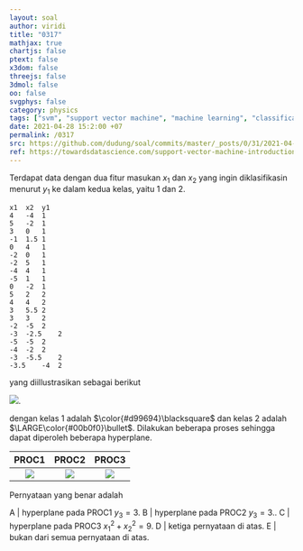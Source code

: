 ```yaml
---
layout: soal
author: viridi
title: "0317"
mathjax: true
chartjs: false
ptext: false
x3dom: false
threejs: false
3dmol: false
oo: false
svgphys: false
category: physics
tags: ["svm", "support vector machine", "machine learning", "classification", "fi3201", "2020-2"]
date: 2021-04-28 15:2:00 +07
permalink: /0317
src: https://github.com/dudung/soal/commits/master/_posts/0/31/2021-04-28-ml-svm-7.md
ref: https://towardsdatascience.com/support-vector-machine-introduction-to-machine-learning-algorithms-934a444fca47
---
```

Terdapat data dengan dua fitur masukan $x_1$ dan $x_2$ yang ingin diklasifikasin menurut $y_1$ ke dalam kedua kelas, yaitu $1$ dan $2$.

```
x1	x2	y1
4	-4	1
5	-2	1
3	0	1
-1	1.5	1
0	4	1
-2	0	1
-2	5	1
-4	4	1
-5	1	1
0	-2	1
5	2	2
4	4	2
3	5.5	2
3	3	2
-2	-5	2
-3	-2.5	2
-5	-5	2
-4	-2	2
-3	-5.5	2
-3.5	-4	2
```

yang diillustrasikan sebagai berikut

![]({{site.baseurl}}/assets/img/0/31/0317a.png).

dengan kelas $1$ adalah $\color{#d99694}\blacksquare$ dan kelas $2$ adalah $\LARGE\color{#00b0f0}\bullet$. Dilakukan beberapa proses sehingga dapat diperoleh beberapa hyperplane.

PROC1 | PROC2 | PROC3
:-: | :-: | :-:
![]({{site.baseurl}}/assets/img/0/31/0317b.png) | ![]({{site.baseurl}}/assets/img/0/31/0317c.png) | ![]({{site.baseurl}}/assets/img/0/31/0317d.png)

Pernyataan yang benar adalah

A | hyperplane pada PROC1 $y_3 = 3$.
B | hyperplane pada PROC2 $y_3 = 3$..
C | hyperplane pada PROC3 $x_1^2 + x_2^2  = 9$.
D | ketiga pernyataan di atas.
E | bukan dari semua pernyataan di atas.
